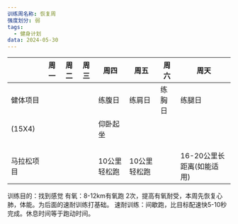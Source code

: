 ```yaml
---
训练周名称: 恢复周
强度划分: 弱
tags:
  - 健身计划
data: 2024-05-30
---
```


|        | 周一  | 周二  | 周三  | 周四      | 周五      | 周六  | 周天               |
| ------ | --- | --- | --- | ------- | ------- | --- | ---------------- |
| 健体项目   |     |     |     | 练腹日     | 练肩日     | 练胸日 | 练腿日              |
| (15X4) |     |     |     | 仰卧起坐    |         |     |                  |
|        |     |     |     |         |         |     |                  |
|        |     |     |     |         |         |     |                  |
|        |     |     |     |         |         |     |                  |
| 马拉松项目  |     |     |     | 10公里轻松跑 | 10公里轻松跑 |     | 16-20公里长距离(如能适用) |


训练目的：找到感觉
有氧：8-12km有氧跑 2次，提高有氧耐受，本周先恢复心肺，体能。为后面的速耐训练打基础。
速耐训练：间歇跑，比目标配速快5-10秒完成。休息时间等于跑动时间。